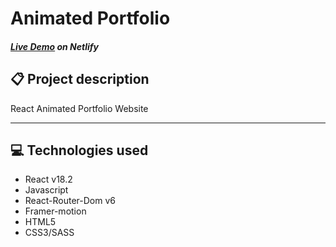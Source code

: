 # Animated Portfolio 

##### [Live Demo](https://animated-portfolio.erfjs.com) on Netlify


## 📋 Project description
React Animated Portfolio Website 

---------
  
## 💻 Technologies used
- React v18.2
- Javascript
- React-Router-Dom v6
- Framer-motion
- HTML5
- CSS3/SASS